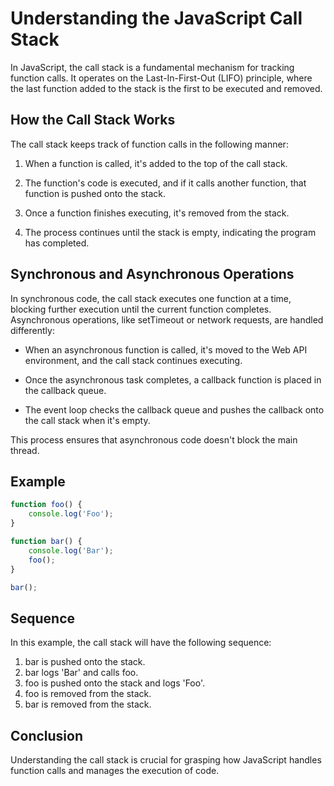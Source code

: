 # Understanding the JavaScript Call Stack

In JavaScript, the call stack is a fundamental mechanism for tracking function calls. It operates on the Last-In-First-Out (LIFO) principle, where the last function added to the stack is the first to be executed and removed.

## How the Call Stack Works

The call stack keeps track of function calls in the following manner:

1. When a function is called, it's added to the top of the call stack.

2. The function's code is executed, and if it calls another function, that function is pushed onto the stack.

3. Once a function finishes executing, it's removed from the stack.

4. The process continues until the stack is empty, indicating the program has completed.

## Synchronous and Asynchronous Operations

In synchronous code, the call stack executes one function at a time, blocking further execution until the current function completes. Asynchronous operations, like setTimeout or network requests, are handled differently:

-   When an asynchronous function is called, it's moved to the Web API environment, and the call stack continues executing.

-   Once the asynchronous task completes, a callback function is placed in the callback queue.

-   The event loop checks the callback queue and pushes the callback onto the call stack when it's empty.

This process ensures that asynchronous code doesn't block the main thread.

## Example

```javascript
function foo() {
    console.log('Foo');
}

function bar() {
    console.log('Bar');
    foo();
}

bar();
```

## Sequence

In this example, the call stack will have the following sequence:

1. bar is pushed onto the stack.
2. bar logs 'Bar' and calls foo.
3. foo is pushed onto the stack and logs 'Foo'.
4. foo is removed from the stack.
5. bar is removed from the stack.

## Conclusion

Understanding the call stack is crucial for grasping how JavaScript handles function calls and manages the execution of code.
